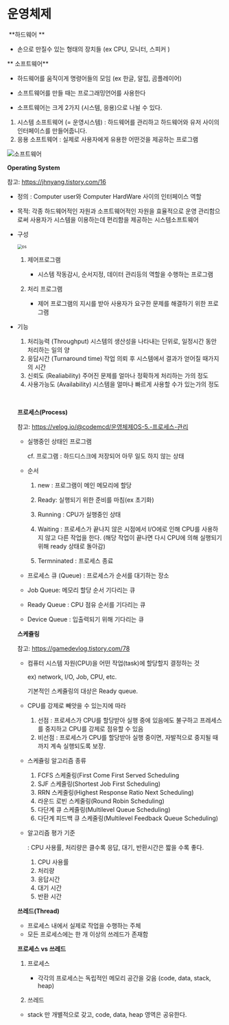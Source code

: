# 운영체제

​ **하드웨어 **

* 손으로 만질수 있는 형태의 장치들 (ex CPU, 모니터, 스피커 ) 



 **  소프트웨어**

*  하드웨어를 움직이게 명령어들의 모임 (ex 한글, 알집, 곰플레이어)

-  소프트웨어를 만들 때는 프로그래밍언어를 사용한다 

* 소프트웨어는 크게 2가지 (시스템, 응용)으로 나뉠 수 있다. 

1. 시스템 소프트웨어 (= 운영시스템) : 하드웨어를 관리하고 하드웨어와 유저 사이의 인터페이스를 만들어줍니다. 
2. 응용 소프트웨어 : 실제로 사용자에게 유용한 어떤것을 제공하는 프로그램 





![소프트웨어](https://user-images.githubusercontent.com/86518113/147189541-82c9caad-73ee-4655-8901-ac707c6e0253.PNG)



**Operating System**

참고: https://jhnyang.tistory.com/16

* 정의 : Computer user와 Computer HardWare 사이의 인터페이스 역할 

* 목적:  각종 하드웨어적인 자원과 소프트웨어적인 자원을 효율적으로 운영 관리함으로써 사용자가 시스템을 이용하는데 편리함을 제공하는 시스템소프트웨어

* 구성 

  

  <img src="../images/운영체제/os.PNG" alt="os" style="zoom:67%;" />

  

  

  

  1) 제어프로그램 

     - 시스템 작동감시, 순서지정, 데이터 관리등의 역할을 수행하는 프로그램

     

  2) 처리 프로그램 

     - 제어 프로그램의 지시를 받아 사용자가 요구한 문제를 해결하기 위한 프로그램
     
     

* 기능

  1) 처리능력 (Throughput)   시스템의 생산성을 나타내는 단위로, 일정시간 동안 처리하는 일의 양
  2) 응답시간 (Turnaround time)  작업 의뢰 후 시스템에서 결과가 얻어질 때가지의 시간
  3) 신뢰도 (Realiability) 주어진 문제를 얼마나 정확하게 처리하는 가의 정도 
  4) 사용가능도 (Availability) 시스템을 얼마나 빠르게 사용할 수가 있는가의 정도 

  

  ​          

  

  

  **프로세스(Process)**

  참고:  https://velog.io/@codemcd/운영체제OS-5.-프로세스-관리

  * 실행중인 상태인 프로그램 

    cf. 프로그램 : 하드디스크에 저장되어 아무 일도 하지 않는 상태

  

  * 순서  

    1. new : 프로그램이 메인 메모리에 할당

    2. Ready: 실행되기 위한 준비를 마침(ex 초기화)

    3. Running : CPU가 실행중인 상태

    4. Waiting : 프로세스가 끝나지 않은 시점에서 I/O에로 인해 CPU를 사용하지 않고 다른 작업을 한다. (해당 작업이 끝나면 다시 CPU에 의해 실행되기 위해 ready 상태로 돌아감)

    5. Termninated : 프로세스 종료

       

  *  프로세스 큐 (Queue) : 프로세스가 순서를 대기하는 장소 

    

    * Job Queue:  메모리 할당 순서 기다리는 큐
    * Ready Queue : CPU 점유 순서를 기다리는 큐 
    * Device Queue :  입출력되기 위해 기다리는 큐 

    

    

    **스케쥴링**

    참고: https://gamedevlog.tistory.com/78

    * 컴퓨터 시스템 자원(CPU)을 어떤 작업(task)에 할당할지 결정하는 것 

      ex) network, I/O, Job, CPU, etc.

      기본적인 스케쥴링의 대상은 Ready queue. 

    * CPU를 강제로 빼앗을 수 있는지에 따라 
      1. 선점 : 프로세스가 CPU를 할당받아 실행 중에 있음에도 불구하고 프레세스를 중지하고 CPU를 강제로 점유할 수 있음 
      2. 비선점 : 프로세스가 CPU를 할당받아 실행 중이면, 자발적으로 중지될 때까지 계속 실행되도록 보장.

    * 스케쥴링 알고리즘 종류 

      1. FCFS 스케줄링(First Come First Served Scheduling
      2. SJF 스케줄링(Shortest Job First Scheduling)
      3. RRN 스케줄링(Highest Response Ratio Next Scheduling)
      4. 라운드 로빈 스케줄링(Round Robin Scheduling)
      5. 다단계 큐 스케줄링(Multilevel Queue Scheduling)
      6. 다단계 피드백 큐 스케줄링(Multilevel Feedback Queue Scheduling)

    * 알고리즘 평가 기준  

      : CPU 사용률, 처리량은 클수록 응답, 대기, 반환시간은 짧을 수록 좋다. 

      1. CPU 사용률 
      2. 처리량 
      3. 응답시간 
      4. 대기 시간 
      5. 반환 시간

    

    

    **쓰레드(Thread)**

    *  프로세스 내에서 실제로 작업을 수행하는 주체
    * 모든 프로세스에는 한 개 이상의 쓰레드가 존재함 

    

    **프로세스 vs 쓰레드**

    

    1. 프로세스 
       - 각각의 프로세스는 독립적인 메모리 공간을 갖음 (code, data, stack, heap)

    

    

    2. 쓰레드

    * stack 만 개별적으로 갖고, code, data, heap 영역은 공유한다. 

    

    

    

    

    

     

    

    

    

    

    

    

    

    

    

    

    

    

     

    

    

    









